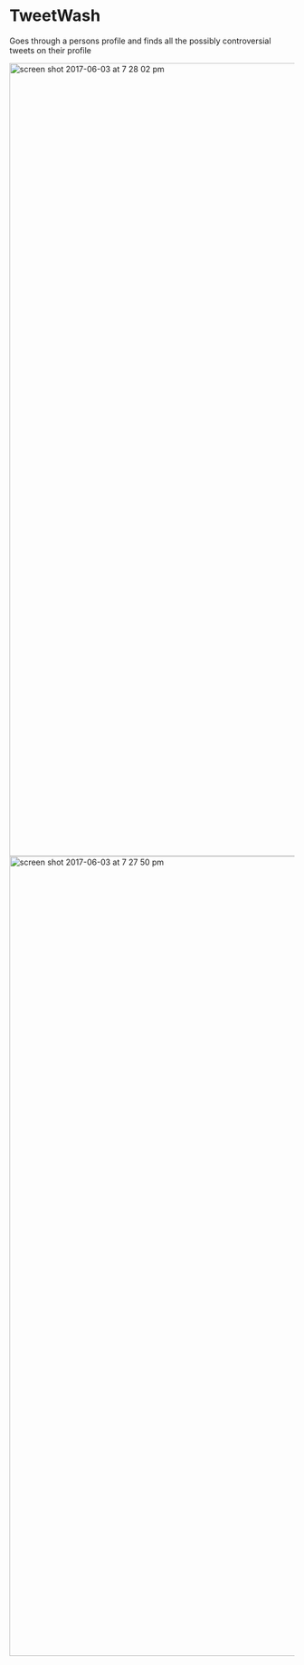 # TweetWash
Goes through a persons profile and finds all the possibly controversial tweets on their profile

<img width="1403" alt="screen shot 2017-06-03 at 7 28 02 pm" src="https://cloud.githubusercontent.com/assets/19231111/26757690/cd4aaa92-4892-11e7-9174-b32e0428a3ea.png">

<img width="1415" alt="screen shot 2017-06-03 at 7 27 50 pm" src="https://cloud.githubusercontent.com/assets/19231111/26757695/ecee0b14-4892-11e7-8826-5326c5c60264.png">
